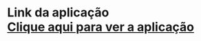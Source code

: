 <h1>Link da aplicação</>
  <br>
<a href="https://eusouregislima.github.io/convert-money/">Clique aqui para ver a aplicação<a/>
